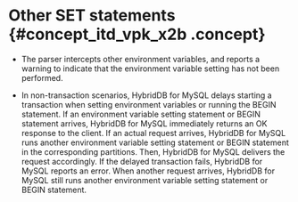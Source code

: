 # Other SET statements {#concept_itd_vpk_x2b .concept}

-   The parser intercepts other environment variables, and reports a warning to indicate that the environment variable setting has not been performed.

-   In non-transaction scenarios, HybridDB for MySQL delays starting a transaction when setting environment variables or running the BEGIN statement. If an environment variable setting statement or BEGIN statement arrives, HybridDB for MySQL immediately returns an OK response to the client. If an actual request arrives, HybridDB for MySQL runs another environment variable setting statement or BEGIN statement in the corresponding partitions. Then, HybridDB for MySQL delivers the request accordingly. If the delayed transaction fails, HybridDB for MySQL reports an error. When another request arrives, HybridDB for MySQL still runs another environment variable setting statement or BEGIN statement.


